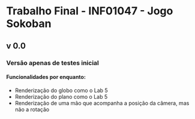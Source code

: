 # Trabalho Final - INF01047 - Jogo Sokoban

## v 0.0
### Versão apenas de testes inicial
#### Funcionalidades por enquanto:
 * Renderização do globo como o Lab 5
 * Renderização do plano como o Lab 5
 * Renderização de uma mão que acompanha a posição da câmera, mas não a rotação